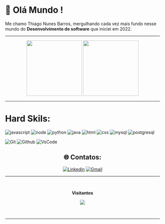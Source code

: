 # :rocket: Olá Mundo !

Me chamo Thiago Nunes Barros, mergulhando cada vez mais fundo nesse mundo do **Desenvolvimento de software** que iniciei em 2022.

<body>
  <hr>
  <div align="center">
  <img height="180em" src="https://github-readme-stats-vert-three-11.vercel.app/api?username=devtnbad&show_icons=true&theme=tokyonight&hide_border=true"/>
  <img height="180em" src="https://github-readme-stats-vert-three-11.vercel.app/api/top-langs/?username=devtnbad&layout=compact&langs_count=6&theme=tokyonight&hide_border=true&custom_title=Principais%20%Linguagues"/>
  <hr>  
  </div>

# Hard Skils:

![javascript](https://img.shields.io/badge/javascript-000?style=for-the-badge&logo=javascript)
![node](https://img.shields.io/badge/nodejs-000?style=for-the-badge&logo=node.js)
![python](https://img.shields.io/badge/python-000?style=for-the-badge&logo=python)
![java](https://img.shields.io/badge/java-000?style=for-the-badge&logo=springboot)
![html](https://img.shields.io/badge/html-000?style=for-the-badge&logo=html5)
![css](https://img.shields.io/badge/css-000?style=for-the-badge&logo=css3)
![mysql](https://img.shields.io/badge/mysql-000?style=for-the-badge&logo=mysql)
![postgresql](https://img.shields.io/badge/postgresql-000?style=for-the-badge&logo=postgresql)

![Git](https://img.shields.io/badge/git-000?style=for-the-badge&logo=git)
![Github](https://img.shields.io/badge/github-000?style=for-the-badge&logo=github)
![VsCode](https://img.shields.io/badge/vscode-000?style=for-the-badge&logo=visualstudioCode)


</body>

<div align="center">

## 🌐 Contatos:
[![Linkedin](https://img.shields.io/badge/Linkedin-0000dd?style=for-the-badge&logo=linkedin&logoColor=white)](https://www.linkedin.com/in/thiago-nunes-barros/)
[![Gmail](https://img.shields.io/badge/Gmail-D14836?style=for-the-badge&logo=gmail&logoColor=white)](mailto:dev.tnbad@gmail.com)
<hr>
<div align="center">
<br><p align="centre"><b>Visitantes</b></p>  
<p align="center"><img align="center" src="https://profile-counter.glitch.me/{devtnbad}/count.svg" /></p> 
<br></div>
<hr>
</div>
